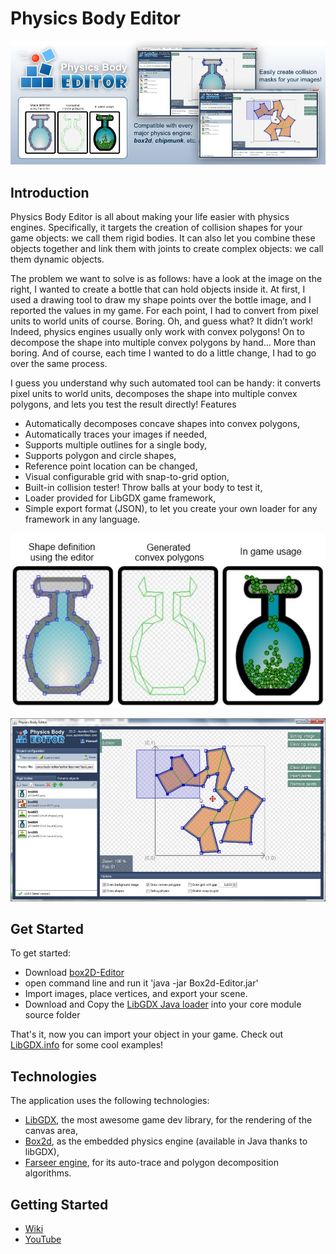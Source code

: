 Physics Body Editor
==========
<p align="center"><img src="readmeImgs/slide-physics-body-editor.jpg" alt="Physics Body Editor"/></p>

Introduction
--------

Physics Body Editor is all about making your life easier with physics engines. Specifically, it targets the creation of collision shapes for your game objects: we call them rigid bodies. It can also let you combine these objects together and link them with joints to create complex objects: we call them dynamic objects.

The problem we want to solve is as follows: have a look at the image on the right, I wanted to create a bottle that can hold objects inside it. At first, I used a drawing tool to draw my shape points over the bottle image, and I reported the values in my game. For each point, I had to convert from pixel units to world units of course. Boring. Oh, and guess what? It didn’t work! Indeed, physics engines usually only work with convex polygons! On to decompose the shape into multiple convex polygons by hand… More than boring. And of course, each time I wanted to do a little change, I had to go over the same process.

I guess you understand why such automated tool can be handy: it converts pixel units to world units, decomposes the shape into multiple convex polygons, and lets you test the result directly!
Features

* Automatically decomposes concave shapes into convex polygons,
* Automatically traces your images if needed,
* Supports multiple outlines for a single body,
* Supports polygon and circle shapes,
* Reference point location can be changed,
* Visual configurable grid with snap-to-grid option,
* Built-in collision tester! Throw balls at your body to test it,
* Loader provided for LibGDX game framework,
* Simple export format (JSON), to let you create your own loader for any framework in any language.

<p align="center"><img src="readmeImgs/pbe-workflow.jpg" alt="From the editor to the game"/></p>
<p align="center"><img src="readmeImgs/pbe-02.jpg" alt="Features!"/></p>

Get Started
--------

To get started:
* Download [box2D-Editor](https://github.com/julienvillegas/box2d-editor/blob/develop/downloads/Box2d-Editor.jar)
* open command line and run it 'java -jar Box2d-Editor.jar'
* Import images, place vertices, and export your scene.
* Download and Copy the [LibGDX Java loader](https://github.com/julienvillegas/box2d-editor/blob/develop/downloads/BodyEditorLoader.java) into your core module source folder 

That's it, now you can import your object in your game.
Check out [LibGDX.info](https://libgdx.info/box2d-importing-complex-bodies/) for some cool examples!

Technologies
--------

The application uses the following technologies:

* [LibGDX](https://github.com/libgdx/libgdx), the most awesome game dev library, for the rendering of the canvas area,
* [Box2d](http://box2d.org/), as the embedded physics engine (available in Java thanks to libGDX),
* [Farseer engine](http://farseerphysics.codeplex.com/), for its auto-trace and polygon decomposition algorithms.

Getting Started
--------
* [Wiki](https://github.com/MovingBlocks/box2d-editor/wiki)
* [YouTube](https://youtu.be/KASY91EiTXQ)
